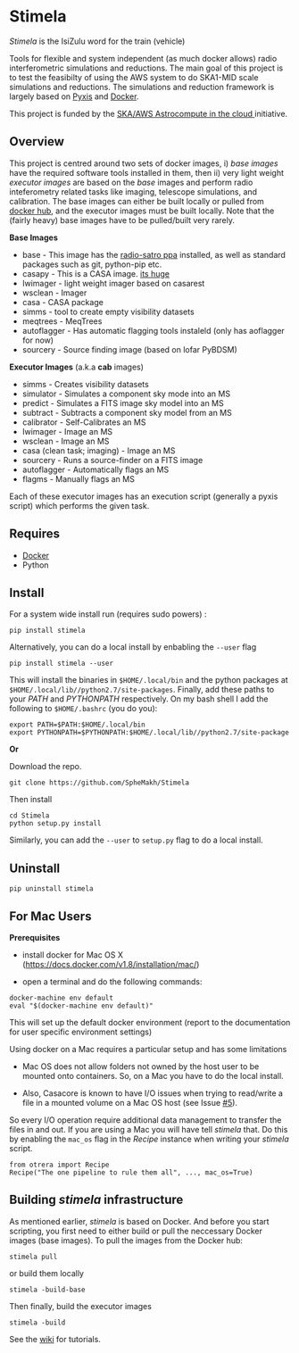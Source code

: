 # Stimela
*Stimela* is the IsiZulu word for the train (vehicle)

Tools for flexible and system independent (as much docker allows) radio interferometric simulations and reductions.
The main goal of this project is to test the feasibilty of using the AWS system to do SKA1-MID scale simulations and reductions. The simulations and reduction framework is largely based on [Pyxis](https://github.com/ska-sa/pyxis) and [Docker](https://www.docker.com/).

This project is funded by the [SKA/AWS Astrocompute in the cloud ](https://www.skatelescope.org/ska-aws-astrocompute-call-for-proposals) initiative. 

## Overview
This project is centred around two sets of docker images, i) *base images* have the required software tools installed in them, then ii) very light weight *executor images* are based on the *base* images and perform radio inteferometry related tasks like imaging, telescope simulations, and calibration. The base images can either be built locally or pulled from [docker hub](https://hub.docker.com/u/stimela), and the executor images must be built locally. Note that the (fairly heavy) base images have to be pulled/built very rarely.


**Base Images**
* base - This image has the [radio-satro ppa](https://launchpad.net/~radio-astro/+archive/ubuntu/main) installed, as well as standard packages such as git, python-pip etc.  
* casapy - This is a CASA image. [its huge](http://thepracticingcatholic.com/wp-content/uploads/2013/08/donald-trump-and-hedge-fund-manager-marc-lasry-will-launch-an-online-gambling-venture-once-its-legalized.jpg)
* lwimager - light weight imager based on casarest 
* wsclean - Imager
* casa - CASA package
* simms - tool to create empty visibility datasets
* meqtrees - MeqTrees
* autoflagger - Has automatic flagging tools instaleld (only has aoflagger for now)
* sourcery - Source finding image (based on lofar PyBDSM)



**Executor Images** (a.k.a **cab** images)
* simms - Creates visibility datasets
* simulator - Simulates a component sky mode into an MS
* predict - Simulates a FITS image sky model into an MS
* subtract - Subtracts a component sky model from an MS
* calibrator - Self-Calibrates an MS
* lwimager - Image an MS
* wsclean - Image an MS
* casa (clean task; imaging) - Image an MS
* sourcery - Runs a source-finder on a FITS image
* autoflagger - Automatically flags an MS
* flagms - Manually flags an MS

Each of these executor images has an execution script (generally a pyxis script) which performs the given task.




## Requires 
* [Docker](http://docs.docker.com/)
* Python

## Install
For a system wide install run (requires sudo powers) :
```
pip install stimela
```
Alternatively, you can do a local install by enbabling the `--user` flag
```
pip install stimela --user
```
This will install the binaries in `$HOME/.local/bin` and the python packages at `$HOME/.local/lib//python2.7/site-packages`. Finally, add these paths to your *PATH* and *PYTHONPATH* respectively. 
On my bash shell I add the following to `$HOME/.bashrc` (you do you):

```
export PATH=$PATH:$HOME/.local/bin
export PYTHONPATH=$PYTHONPATH:$HOME/.local/lib//python2.7/site-package
```

**Or**

Download the repo.
```
git clone https://github.com/SpheMakh/Stimela
```
Then install
```
cd Stimela
python setup.py install
```
Similarly, you can add the `--user` to `setup.py` flag to do a local install.

## Uninstall
```
pip uninstall stimela
```

## For Mac Users

**Prerequisites**
- install docker for Mac OS X (https://docs.docker.com/v1.8/installation/mac/)

- open a terminal and do the following commands:

```
docker-machine env default
eval "$(docker-machine env default)"
```

This will set up the default docker environment (report to the documentation for user specific environment settings)


Using docker on a Mac requires a particular setup and has some limitations
- Mac OS does not allow folders not owned by the host user to be mounted onto containers. So, on a Mac you have to do the local install. 

- Also, Casacore is known to have I/O issues when trying to read/write a file in a mounted volume on a Mac OS host (see Issue
[#5](https://github.com/SpheMakh/Recipepent/issues/5)).

So every I/O operation require additional data management to transfer the files in and out. If you are using a Mac you will have tell *stimela* that. Do this by enabling the `mac_os` flag in the *Recipe* instance when writing your *stimela* script. 

```
from otrera import Recipe
Recipe("The one pipeline to rule them all", ..., mac_os=True)
```

## Building *stimela* infrastructure
As mentioned earlier, *stimela* is based on Docker. And before you start scripting, you first need to either build or pull the neccessary Docker images (base images). To pull the images from the Docker hub:
```
stimela pull 
```
or build them locally
```
stimela -build-base
```

Then finally, build the executor images
```
stimela -build
```


See the [wiki](../../wiki/) for tutorials.
